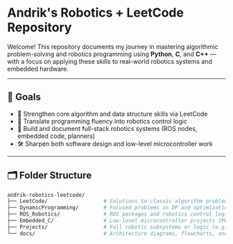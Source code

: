 # Andrik's Robotics + LeetCode Repository

Welcome! This repository documents my journey in mastering algorithmic problem-solving and robotics programming using **Python**, **C**, and **C++** — with a focus on applying these skills to real-world robotics systems and embedded hardware.

---

## 🧠 Goals

- 🧩 Strengthen core algorithm and data structure skills via LeetCode
- 🤖 Translate programming fluency into robotics control logic
- 🔄 Build and document full-stack robotics systems (ROS nodes, embedded code, planners)
- 🛠 Sharpen both software design and low-level microcontroller work

---

## 🗂️ Folder Structure

```bash
andrik-robotics-leetcode/
├── LeetCode/                  # Solutions to classic algorithm problems (Python/C++)
├── DynamicProgramming/        # Focused problems in DP and optimization
├── ROS_Robotics/              # ROS packages and robotics control logic
├── Embedded_C/                # Low-level microcontroller projects (PWM, ADC, timers)
├── Projects/                  # Full robotic subsystems or logic (e.g., maze solver)
└── docs/                      # Architecture diagrams, flowcharts, and notes
